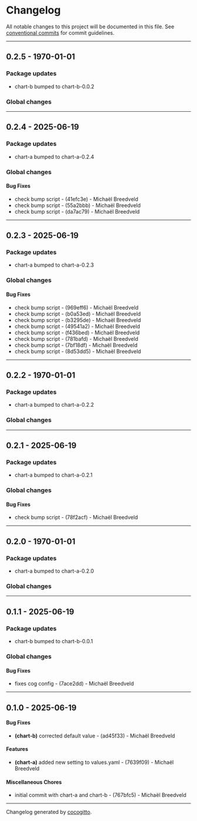 # Changelog
All notable changes to this project will be documented in this file. See [conventional commits](https://www.conventionalcommits.org/) for commit guidelines.

- - -
## 0.2.5 - 1970-01-01
### Package updates
- chart-b bumped to chart-b-0.0.2
### Global changes

- - -

## 0.2.4 - 2025-06-19
### Package updates
- chart-a bumped to chart-a-0.2.4
### Global changes
#### Bug Fixes
- check bump script - (41efc3e) - Michaël Breedveld
- check bump script - (55a2bbb) - Michaël Breedveld
- check bump script - (da7ac79) - Michaël Breedveld

- - -

## 0.2.3 - 2025-06-19
### Package updates
- chart-a bumped to chart-a-0.2.3
### Global changes
#### Bug Fixes
- check bump script - (969eff6) - Michaël Breedveld
- check bump script - (b0a53ed) - Michaël Breedveld
- check bump script - (b3295de) - Michaël Breedveld
- check bump script - (49541a2) - Michaël Breedveld
- check bump script - (f436bed) - Michaël Breedveld
- check bump script - (781bafd) - Michaël Breedveld
- check bump script - (7bf18df) - Michaël Breedveld
- check bump script - (8d53dd5) - Michaël Breedveld

- - -

## 0.2.2 - 1970-01-01
### Package updates
- chart-a bumped to chart-a-0.2.2
### Global changes

- - -

## 0.2.1 - 2025-06-19
### Package updates
- chart-a bumped to chart-a-0.2.1
### Global changes
#### Bug Fixes
- check bump script - (78f2acf) - Michaël Breedveld

- - -

## 0.2.0 - 1970-01-01
### Package updates
- chart-a bumped to chart-a-0.2.0
### Global changes

- - -

## 0.1.1 - 2025-06-19
### Package updates
- chart-b bumped to chart-b-0.0.1
### Global changes
#### Bug Fixes
- fixes cog config - (7ace2dd) - Michaël Breedveld

- - -

## 0.1.0 - 2025-06-19
#### Bug Fixes
- **(chart-b)** corrected default value - (ad45f33) - Michaël Breedveld
#### Features
- **(chart-a)** added new setting to values.yaml - (7639f09) - Michaël Breedveld
#### Miscellaneous Chores
- initial commit with chart-a and chart-b - (767bfc5) - Michaël Breedveld

- - -

Changelog generated by [cocogitto](https://github.com/cocogitto/cocogitto).